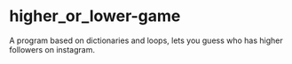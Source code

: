 # higher_or_lower-game
A program based on dictionaries and loops, lets you guess who has higher followers on instagram.
